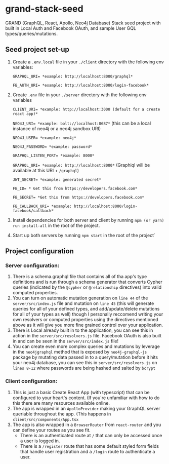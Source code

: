 
# grand-stack-seed
GRAND (GraphQL, React, Apollo, Neo4j Database) Stack seed project with built in Local Auth and Facebook OAuth, and sample User GQL types/queries/mutations.

## Seed project set-up

 

 1. Create a `.env.local` file in your `./client` directory with the following env variables:

    `GRAPHQL_URI= *example: http://localhost:8000/graphql*`
    
    `FB_AUTH_URI= *example: http://localhost:8000/login-facebook*`
 
 
 2. Create `.env` file in your `./server` directory with the following env variables

    `CLIENT_URI= *example: http://localhost:3000 (default for a create react app)*`
    
    `NEO4J_URI= *example: bolt://localhost:8687*` (this can be a local instance of neo4j or a neo4j sandbox URI)
    
    `NEO4J_USER= *example: neo4j*`
    
    `NEO4J_PASSWORD= *example: password*`
    
    `GRAPHQL_LISTEN_PORT= *example: 8000*`
    
    `GRAPHQL_URI= *example: http://localhost:8000*` (Graphiql will be available at this URI + `/graphql`)
    
    `JWT_SECRET= *example: generated secret*`
    
    `FB_ID= * Get this from https://developers.facebook.com*`
    
    `FB_SECRET= *Get this from https://developers.facebook.com*`
    
    `FB_CALLBACK_URI= *example: http://localhost:8000/login-facebook/callback*`

 3. Install dependencies for both server and client by running `npm (or yarn) run install-all` in the root of the project.
 4. Start up both servers by running `npm start` in the root of the project`

## Project configuration

 ### Server configuration:
 

 1. There is a schema.graphql file that contains all of tha app's type definitions and is run through a schema generator that converts Cypher queries (indicated by the `@cypher` or `@relationship` directives) into valid computed properties.
 2. You can turn on automatic mutation generation on `line 44` of the `server/src/index.js` file and mutation on  `line 45` (this will generate queries for all of your defined types, and add/update/delete mutations for all of your types as well) though I personally reccomend writing your own resolvers or computed properties using the directives mentioned above as it will give you more fine grained control over your application.
 3. There is Local already built in to the application, you can see this in action in the `server/src/resolvers.js` file. Facebook OAuth is also built in and can be seen in the `server/src/index.js` file!
 4. You can create even more complex queries and mutations by leverage in the `neo4jgraphql` method that is exposed by `neo4j-graphql-js` package by mutating data passed in to a query/mutation before it hits your neo4j database, you can see this in `server/src/resolvers.js` on `lines 8-12` where passwords are being hashed and salted by `bcrypt`

### Client configuration:

 1. This is just a basic Create React App (with typescript) that can be configured to your heart's content. (If you're unfamiliar with how to do this there are many resources available online.
 2. The app is wrapped in an `ApolloProvider` making your GraphQL server queriable throughout the app. (This happens in `client/src/components/App.tsx`
 3. The app is also wrapped in a `BrowserRouter` from `react-router` and you can define your routes as you see fit.
	 - There is an authenticated route at `/` that can only be accessed once a user is logged in.
	 - There is a `/register` route that has some default styled form fields that handle user registration and a `/login` route to authenticate a user.
